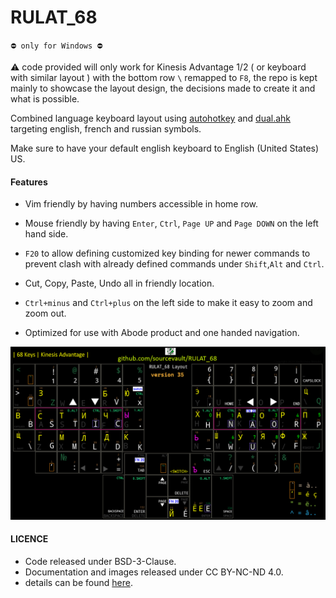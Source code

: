 
# RULAT_68

`⛔️ only for Windows ⛔️`

⚠️ code provided will only work for Kinesis Advantage 1/2 ( or keyboard with similar layout ) with the  bottom row `\` remapped to `F8`, the repo is kept mainly to showcase the layout design, the decisions made to create it and what is possible.

Combined language keyboard layout using [autohotkey](https://www.autohotkey.com) and [dual.ahk](https://github.com/lydell/dual/) targeting english, french and russian symbols.

Make sure to have your default english keyboard to English (United States) US.

#### Features

- Vim friendly by having numbers accessible in home row.

- Mouse friendly by having `Enter`, `Ctrl`, `Page UP` and `Page DOWN` on the left hand side.

- `F20` to allow defining customized key binding for newer commands to prevent clash with already defined commands under `Shift`,`Alt` and `Ctrl`.

- Cut, Copy, Paste, Undo all in friendly location.

- `Ctrl+minus` and `Ctrl+plus` on the left side to make it easy to zoom and zoom out.

- Optimized for use with Abode product and one handed navigation.

![](./layout.png)


#### LICENCE

- Code released under BSD-3-Clause.
- Documentation and images released under CC BY-NC-ND 4.0.
- details can be found [here](https://github.com/sourcevault/EFR68/blob/dev/COPYING.txt).
